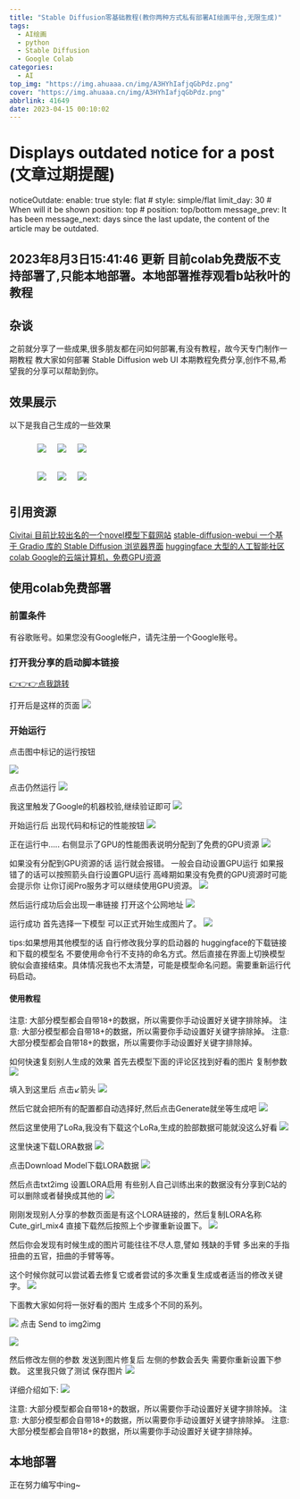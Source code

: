 ```yaml
---
title: "Stable Diffusion零基础教程(教你两种方式私有部署AI绘画平台,无限生成)"
tags:
  - AI绘画
  - python
  - Stable Diffusion
  - Google Colab
categories:
  - AI
top_img: "https://img.ahuaaa.cn/img/A3HYhIafjqGbPdz.png"
cover: "https://img.ahuaaa.cn/img/A3HYhIafjqGbPdz.png"
abbrlink: 41649
date: 2023-04-15 00:10:02
---
```

# Displays outdated notice for a post (文章过期提醒)
noticeOutdate:
enable: true
style: flat # style: simple/flat
limit_day: 30 # When will it be shown
position: top # position: top/bottom
message_prev: It has been
message_next: days since the last update, the content of the article may be outdated.

## 2023年8月3日15:41:46 更新  目前colab免费版不支持部署了,只能本地部署。本地部署推荐观看b站秋叶的教程

## 杂谈

之前就分享了一些成果,很多朋友都在问如何部署,有没有教程，故今天专门制作一期教程 教大家如何部署 Stable Diffusion web UI
本期教程免费分享,创作不易,希望我的分享可以帮助到你。

## 效果展示

以下是我自己生成的一些效果

<figure style="display: flex;">
    <img style="margin: 10px;" src="https://img.ahuaaa.cn/img/A3HYhIafjqGbPdz.png">
    <img style="margin: 10px;" src="https://img.ahuaaa.cn/img/sBXpNmuObVcJ17t.png">
    <img style="margin: 10px;" src="https://img.ahuaaa.cn/img/rwMNGy1Fx3C2hI7.png">
</figure>

<figure style="display: flex;">
    <img style="margin: 10px;" src="https://img.ahuaaa.cn/img/XsCYaK8zeyVqDQR.png">
    <img style="margin: 10px;" src="https://img.ahuaaa.cn/img/7efqXBzc6oWSDhv.png">
    <img style="margin: 10px;" src="https://img.ahuaaa.cn/img/P6FpLrac91kB8QZ.png">
</figure>

## 引用资源
[Civitai  目前比较出名的一个novel模型下载网站](https://civitai.com/)
[stable-diffusion-webui  一个基于 Gradio 库的 Stable Diffusion 浏览器界面](https://github.com/AUTOMATIC1111/stable-diffusion-webui)
[huggingface  大型的人工智能社区](https://huggingface.co/)
[colab  Google的云端计算机，免费GPU资源](https://colab.research.google.com/)

## 使用colab免费部署

### 前置条件

有谷歌账号。如果您没有Google帐户，请先注册一个Google账号。

### 打开我分享的启动脚本链接

[👉👉👉点我跳转](https://colab.research.google.com/drive/15yNkEd5bywFeCoYu9XQkNDjDBFs79K6D?usp=sharing)

打开后是这样的页面
![](https://img.ahuaaa.cn/img/UolCJEAOr7NMiZQ.png)

### 开始运行

点击图中标记的运行按钮

![](https://img.ahuaaa.cn/img/oKcAbh9Wv7DmGiZ.png)

点击仍然运行
![](https://img.ahuaaa.cn/img/OPAfBS8VRW3Ztyx.png)

我这里触发了Google的机器校验,继续验证即可
![](https://img.ahuaaa.cn/img/dHxBN4seXnpVg68.png)

开始运行后 出现代码和标记的性能按钮
![](https://img.ahuaaa.cn/img/pVAjJ7RTW1H3Pmk.png)

正在运行中..... 右侧显示了GPU的性能图表说明分配到了免费的GPU资源
![](https://img.ahuaaa.cn/img/Wo27h9x8pHBPIvV.png)

如果没有分配到GPU资源的话 运行就会报错。
一般会自动设置GPU运行 如果报错了的话可以按照箭头自行设置GPU运行 高峰期如果没有免费的GPU资源时可能会提示你 让你订阅Pro服务才可以继续使用GPU资源。
![](https://img.ahuaaa.cn/img/nONwZ2tF6BGuLpD.png)

然后运行成功后会出现一串链接 打开这个公网地址
![](https://img.ahuaaa.cn/img/78IFQKDYl2weiug.png)


运行成功 首先选择一下模型 可以正式开始生成图片了。
![](https://img.ahuaaa.cn/img/NUjgG94Z6OiabAW.png)

tips:如果想用其他模型的话 自行修改我分享的启动器的 huggingface的下载链接和下载的模型名 不要使用命令行不支持的命名方式。然后直接在界面上切换模型貌似会直接结束。具体情况我也不太清楚，可能是模型命名问题。需要重新运行代码启动。

#### 使用教程

注意: 大部分模型都会自带18+的数据，所以需要你手动设置好关键字排除掉。
注意: 大部分模型都会自带18+的数据，所以需要你手动设置好关键字排除掉。
注意: 大部分模型都会自带18+的数据，所以需要你手动设置好关键字排除掉。



如何快速复刻别人生成的效果
首先去模型下面的评论区找到好看的图片
复制参数
![](https://img.ahuaaa.cn/img/NsbJp32GYgtEm68.png)

填入到这里后 点击↙箭头
![](https://img.ahuaaa.cn/img/G7BbVeQi2jCROkl.png)

然后它就会把所有的配置都自动选择好,然后点击Generate就坐等生成吧
![](https://img.ahuaaa.cn/img/KtxwLIcBHU78rdm.png)

然后这里使用了LoRa,我没有下载这个LoRa,生成的脸部数据可能就没这么好看 
![](https://img.ahuaaa.cn/img/tcjrVmoDwLeSJQK.png)

这里快速下载LORA数据
![](https://img.ahuaaa.cn/img/DNPzdtZsYpM8x7H.png)

点击Download Model下载LORA数据
![](https://img.ahuaaa.cn/img/drSOBLlJc16YEiA.png)

然后点击txt2img 设置LORA启用 有些别人自己训练出来的数据没有分享到C站的可以删除或者替换成其他的
![](https://img.ahuaaa.cn/img/Kr4ZEiMhTLoqUzb.png)

刚刚发现别人分享的参数页面是有这个LORA链接的，然后复制LORA名称Cute_girl_mix4 直接下载然后按照上个步骤重新设置下。
![](https://img.ahuaaa.cn/img/2oaO1HCBujvkegY.png)


然后你会发现有时候生成的图片可能往往不尽人意,譬如 残缺的手臂 多出来的手指 扭曲的五官，扭曲的手臂等等。

这个时候你就可以尝试着去修复它或者尝试的多次重复生成或者适当的修改关键字。
![](https://img.ahuaaa.cn/img/M5vGJR8UyAWIox3.png)

下面教大家如何将一张好看的图片 生成多个不同的系列。

![](https://img.ahuaaa.cn/img/E3e1DGy5OaAJkUT.png)
点击 Send to img2img

![](https://img.ahuaaa.cn/img/7rbPXNysJpVKcei.png)

然后修改左侧的参数 发送到图片修复后 左侧的参数会丢失 需要你重新设置下参数。
这里我只做了测试
保存图片 
![](https://img.ahuaaa.cn/img/wHpNiV1QojmY9Lt.png)

详细介绍如下:
![](https://img.ahuaaa.cn/img/3ezMUYyW6nsBcJ2.png)


注意: 大部分模型都会自带18+的数据，所以需要你手动设置好关键字排除掉。
注意: 大部分模型都会自带18+的数据，所以需要你手动设置好关键字排除掉。
注意: 大部分模型都会自带18+的数据，所以需要你手动设置好关键字排除掉。

## 本地部署

正在努力编写中ing~